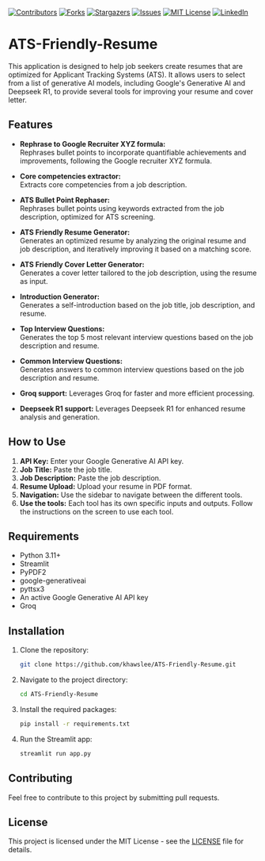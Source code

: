 [![Contributors][contributors-shield]][contributors-url]
[![Forks][forks-shield]][forks-url]
[![Stargazers][stars-shield]][stars-url]
[![Issues][issues-shield]][issues-url]
[![MIT License][license-shield]][license-url]
[![LinkedIn][linkedin-shield]][linkedin-url]

# ATS-Friendly-Resume

This application is designed to help job seekers create resumes that are optimized for Applicant Tracking Systems (ATS). It allows users to select from a list of generative AI models, including Google's Generative AI and Deepseek R1, to provide several tools for improving your resume and cover letter.

## Features

*   **Rephrase to Google Recruiter XYZ formula:** \
Rephrases bullet points to incorporate quantifiable achievements and improvements, following the Google recruiter XYZ formula.

*   **Core competencies extractor:** \
Extracts core competencies from a job description.

*   **ATS Bullet Point Rephaser:** \
Rephrases bullet points using keywords extracted from the job description, optimized for ATS screening.

*   **ATS Friendly Resume Generator:** \
Generates an optimized resume by analyzing the original resume and job description, and iteratively improving it based on a matching score.

*   **ATS Friendly Cover Letter Generator:** \
Generates a cover letter tailored to the job description, using the resume as input.

*   **Introduction Generator:** \
Generates a self-introduction based on the job title, job description, and resume.

*   **Top Interview Questions:** \
Generates the top 5 most relevant interview questions based on the job description and resume.

*   **Common Interview Questions:** \
Generates answers to common interview questions based on the job description and resume.

*   **Groq support:**
Leverages Groq for faster and more efficient processing.

*   **Deepseek R1 support:**
Leverages Deepseek R1 for enhanced resume analysis and generation.

## How to Use

1.  **API Key:** Enter your Google Generative AI API key.
2.  **Job Title:** Paste the job title.
3.  **Job Description:** Paste the job description.
4.  **Resume Upload:** Upload your resume in PDF format.
5.  **Navigation:** Use the sidebar to navigate between the different tools.
6.  **Use the tools:** Each tool has its own specific inputs and outputs. Follow the instructions on the screen to use each tool.

## Requirements

*   Python 3.11+
*   Streamlit
*   PyPDF2
*   google-generativeai
*   pyttsx3
*   An active Google Generative AI API key
*   Groq

## Installation

1.  Clone the repository:
    ```bash
    git clone https://github.com/khawslee/ATS-Friendly-Resume.git
    ```
2.  Navigate to the project directory:
    ```bash
    cd ATS-Friendly-Resume
    ```
3.  Install the required packages:
    ```bash
    pip install -r requirements.txt
    ```
4.  Run the Streamlit app:
    ```bash
    streamlit run app.py
    ```

## Contributing

Feel free to contribute to this project by submitting pull requests.

## License

This project is licensed under the MIT License - see the [LICENSE](LICENSE) file for details.

[contributors-shield]: https://img.shields.io/github/contributors/khawslee/ATS-Friendly-Resume.svg?style=for-the-badge
[contributors-url]: https://github.com/khawslee/ATS-Friendly-Resume/graphs/contributors
[forks-shield]: https://img.shields.io/github/forks/khawslee/ATS-Friendly-Resume.svg?style=for-the-badge
[forks-url]: https://github.com/khawslee/ATS-Friendly-Resume/network/members
[stars-shield]: https://img.shields.io/github/stars/khawslee/ATS-Friendly-Resume.svg?style=for-the-badge
[stars-url]: https://github.com/khawslee/ATS-Friendly-Resume/stargazers
[issues-shield]: https://img.shields.io/github/issues/khawslee/ATS-Friendly-Resume.svg?style=for-the-badge
[issues-url]: https://github.com/khawslee/ATS-Friendly-Resume/issues
[license-shield]: https://img.shields.io/github/license/khawslee/ATS-Friendly-Resume.svg?style=for-the-badge
[license-url]: https://github.com/khawslee/ATS-Friendly-Resume/blob/master/LICENSE
[linkedin-shield]: https://img.shields.io/badge/-LinkedIn-black.svg?style=for-the-badge&logo=linkedin&colorB=555
[linkedin-url]: https://linkedin.com/in/khawslee

